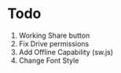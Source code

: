 # Todo

1. Working Share button
2. Fix Drive permissions
      <!-- 3. Add API preload -->
      <!-- 4. Fix table UI on phone -->
   <!-- 3. Autoload on filling Semester -->
3. Add Offline Capability (sw.js)
4. Change Font Style
   <!-- 6. Make Year Optional -->
